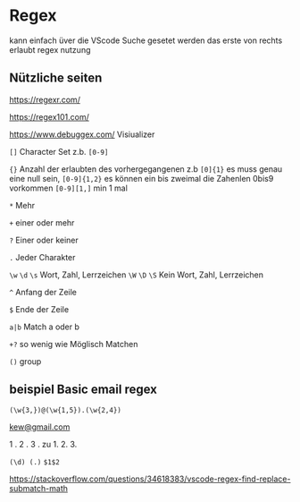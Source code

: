 # Regex

kann einfach üver die VScode Suche gesetet werden das erste von rechts erlaubt regex nutzung

## Nützliche seiten

<https://regexr.com/>

<https://regex101.com/>

<https://www.debuggex.com/> Visiualizer

`[]` Character Set z.b. `[0-9]`

`{}` Anzahl der erlaubten des vorhergegangenen z.b `[0]{1}` es muss genau eine null sein, `[0-9]{1,2}` es können ein bis zweimal die Zahenlen 0bis9 vorkommen `[0-9][1,]` min 1 mal

`*` Mehr

`+` einer oder mehr

`?` Einer oder keiner

`.` Jeder Charakter

`\w` `\d` `\s` Wort, Zahl, Lerrzeichen
`\W` `\D` `\S` Kein Wort, Zahl, Lerrzeichen

`^` Anfang der Zeile

`$` Ende der Zeile

`a|b` Match a oder b

`+?` so wenig wie Möglisch Matchen

`()` group

## beispiel Basic email regex

`(\w{3,})@(\w{1,5}).(\w{2,4})`

kew@gmail.com

1 .
2 .
3 .
zu
1.
2.
3.

`(\d) (.)`
`$1$2`

<https://stackoverflow.com/questions/34618383/vscode-regex-find-replace-submatch-math>